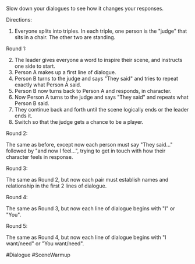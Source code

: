 Slow down your dialogues to see how it changes your responses.

Directions:
1. Everyone splits into triples. In each triple, one person is the "judge" that sits in a chair. The other two are standing.

Round 1:

2. The leader gives everyone a word to inspire their scene, and instructs one side to start. 
3. Person A makes up a first line of dialogue.
4. Person B turns to the judge and says "They said" and tries to repeat exactly what Person A said.
5. Person B now turns back to Person A and responds, in character.
6. Now Person A turns to the judge and says "They said" and repeats what Person B said.
7. They continue back and forth until the scene logically ends or the leader ends it.
8. Switch so that the judge gets a chance to be a player.

Round 2:

The same as before, except now each person must say "They said..." followed by "and now I feel...", trying to get in touch with how their character feels in response.

Round 3:

The same as Round 2, but now each pair must establish names and relationship in the first 2 lines of dialogue.

Round 4:

The same as Round 3, but now each line of dialogue begins with "I" or "You".

Round 5:

The same as Round 4, but now each line of dialogue begins with "I want/need" or "You want/need".

#Dialogue #SceneWarmup
